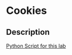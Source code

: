 # Cookies

## Description

[Python Script for this lab](https://github.com/ammaryasser28/CTF-Challeges/blob/main/picoCTF/Cookies/Cookies.py)


